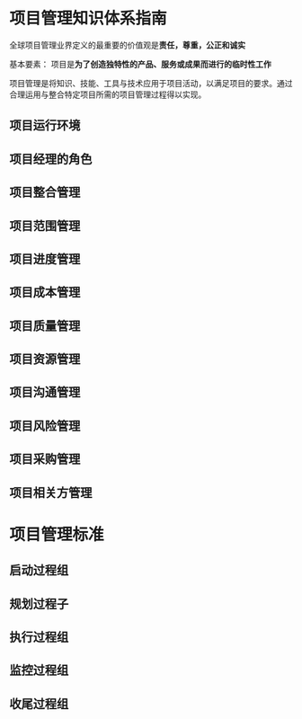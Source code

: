 # 项目管理知识体系指南
全球项目管理业界定义的最重要的价值观是**责任，尊重，公正和诚实**

基本要素：
项目是**为了创造独特性的产品、服务或成果而进行的临时性工作**

项目管理是将知识、技能、工具与技术应用于项目活动，以满足项目的要求。通过合理运用与整合特定项目所需的项目管理过程得以实现。



## 项目运行环境
## 项目经理的角色
## 项目整合管理
## 项目范围管理
## 项目进度管理
## 项目成本管理
## 项目质量管理
## 项目资源管理
## 项目沟通管理
## 项目风险管理
## 项目采购管理
## 项目相关方管理


# 项目管理标准

## 启动过程组
## 规划过程子
## 执行过程组
## 监控过程组
## 收尾过程组